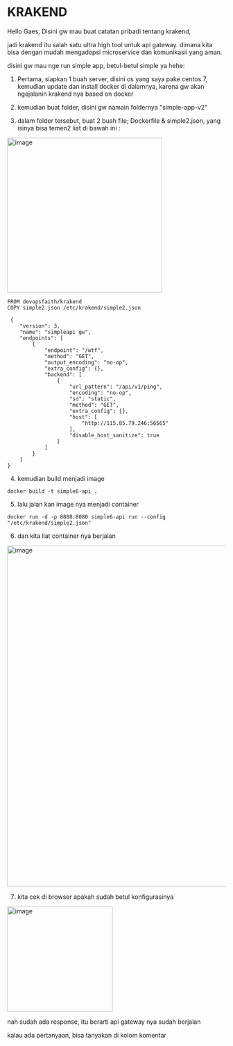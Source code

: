 # KRAKEND

  Hello Gaes, Disini gw mau buat catatan pribadi tentang krakend,

jadi krakend itu salah satu ultra high tool untuk api gateway. dimana kita bisa dengan mudah mengadopsi microservice dan komunikasii yang aman. 

disini gw mau nge run simple app, betul-betul simple ya hehe:

1. Pertama, siapkan 1 buah server, disini os yang saya pake centos 7, kemudian update dan install docker di dalamnya, karena gw akan ngejalanin krakend nya based on docker

2. kemudian buat folder, disini gw namain foldernya "simple-app-v2"

3. dalam folder tersebut, buat 2 buah file; Dockerfile & simple2.json, yang isinya bisa temen2 liat di bawah ini :

<img width="357" alt="image" src="https://user-images.githubusercontent.com/99697182/189606664-dbd36f36-30de-43f4-ab76-56eb758b16c8.png">

```
FROM devopsfaith/krakend
COPY simple2.json /etc/krakend/simple2.json
```

```
 {
    "version": 3,
    "name": "simpleapi gw",
    "endpoints": [
        {
            "endpoint": "/wtf",
            "method": "GET",
            "output_encoding": "no-op",
            "extra_config": {},
            "backend": [
                {
                    "url_pattern": "/api/v1/ping",
                    "encoding": "no-op",
                    "sd": "static",
                    "method": "GET",
                    "extra_config": {},
                    "host": [
                        "http://115.85.79.246:56565"
                    ],
                    "disable_host_sanitize": true
                }
            ]
        }
    ]
}
```

4. kemudian build menjadi image

```
docker build -t simple6-api .
```

5. lalu jalan kan image nya menjadi container

```
docker run -d -p 8888:8080 simple6-api run --config "/etc/krakend/simple2.json"
```

6. dan kita liat container nya berjalan

<img width="787" alt="image" src="https://user-images.githubusercontent.com/99697182/189607343-e364bd4b-b659-4fd1-9010-21fbac925482.png">

7. kita cek di browser apakah sudah betul konfigurasinya

<img width="243" alt="image" src="https://user-images.githubusercontent.com/99697182/189607472-68fd301a-3ef9-4f2f-9dd4-4703e9397c21.png">

nah sudah ada response, itu berarti api gateway nya sudah berjalan

kalau ada pertanyaan, bisa tanyakan di kolom komentar
